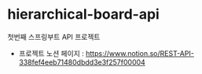 # hierarchical-board-api
첫번째 스프링부트 API 프로젝트
- 프로젝트 노션 페이지 : https://www.notion.so/REST-API-338fef4eeb71480dbdd3e3f257f00004
